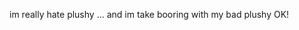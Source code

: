im really hate plushy ... and im take booring with my bad plushy
OK!

<!---
iHatePlushy/iHatePlushy is a ✨ special ✨ repository because its `README.md` (this file) appears on your GitHub profile.
You can click the Preview link to take a look at your changes.
--->
